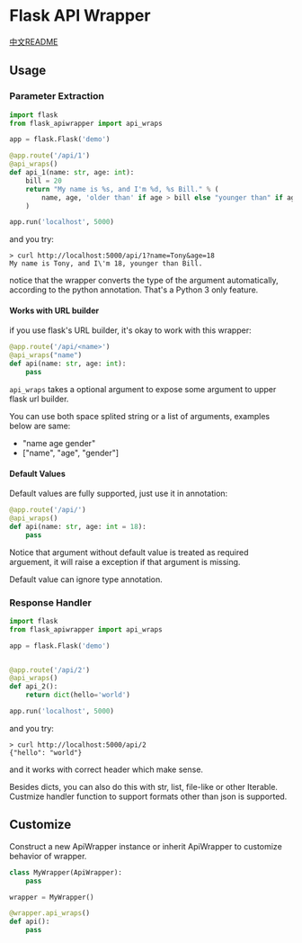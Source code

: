 # Flask API Wrapper

[中文README](README-cn.md)

## Usage

### Parameter Extraction

```python
import flask
from flask_apiwrapper import api_wraps

app = flask.Flask('demo')

@app.route('/api/1')
@api_wraps()
def api_1(name: str, age: int):
    bill = 20
    return "My name is %s, and I'm %d, %s Bill." % (
        name, age, 'older than' if age > bill else "younger than" if age < bill else "same with" 
    )

app.run('localhost', 5000)
```

and you try:

```shell
> curl http://localhost:5000/api/1?name=Tony&age=18
My name is Tony, and I\'m 18, younger than Bill.
```

notice that the wrapper converts the type of the argument automatically, according to the python annotation. That's a Python 3 only feature.

#### Works with URL builder

if you use flask's URL builder, it's okay to work with this wrapper:

```python
@app.route('/api/<name>')
@api_wraps("name")
def api(name: str, age: int):
    pass
```

`api_wraps` takes a optional argument to expose some argument to upper flask url builder.

You can use both space splited string or a list of arguments, examples below are same:

+ "name age gender"
+ ["name", "age", "gender"]

#### Default Values

Default values are fully supported, just use it in annotation:

```python
@app.route('/api/')
@api_wraps()
def api(name: str, age: int = 18):
    pass
```

Notice that argument without default value is treated as required arguement, it will raise a exception if that argument is missing.

Default value can ignore type annotation.

### Response Handler

```python
import flask
from flask_apiwrapper import api_wraps

app = flask.Flask('demo')


@app.route('/api/2')
@api_wraps()
def api_2():
    return dict(hello='world')

app.run('localhost', 5000)
```

and you try:

```shell
> curl http://localhost:5000/api/2
{"hello": "world"}
```

and it works with correct header which make sense.

Besides dicts, you can also do this with str, list, file-like or other Iterable. Custmize handler function to support formats other than json is supported.

## Customize

Construct a new ApiWrapper instance or inherit ApiWrapper to customize behavior of wrapper.

```python
class MyWrapper(ApiWrapper):
    pass

wrapper = MyWrapper()

@wrapper.api_wraps()
def api():
    pass
```